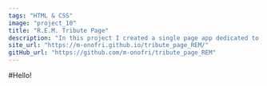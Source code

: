 ```yaml
---
tags: "HTML & CSS"
image: "project_10"
title: "R.E.M. Tribute Page"
description: "In this project I created a single page app dedicated to the famous rock band R.E.M., showing some historical information and the discography. This is a project from the freeCodeCamp course and I made it using simplyHTML and CSS."
site_url: "https://m-onofri.github.io/tribute_page_REM/"
gitHub_url: "https://github.com/m-onofri/tribute_page_REM"
---
```


#Hello!
